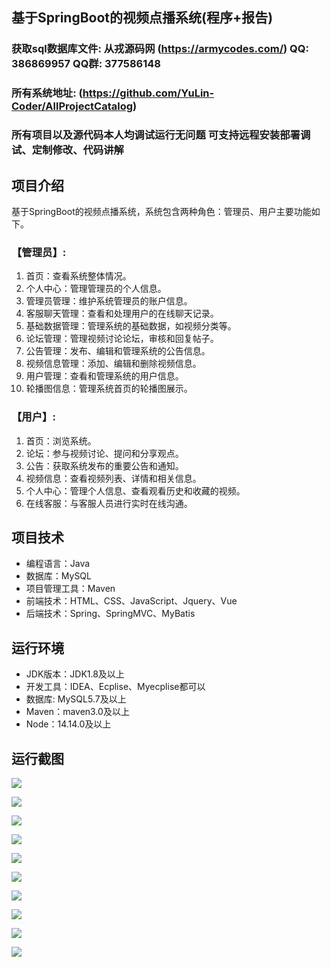 ## 基于SpringBoot的视频点播系统(程序+报告)

###  获取sql数据库文件: 从戎源码网 (https://armycodes.com/) QQ: 386869957 QQ群: 377586148
###  所有系统地址: (https://github.com/YuLin-Coder/AllProjectCatalog) 
###  所有项目以及源代码本人均调试运行无问题 可支持远程安装部署调试、定制修改、代码讲解

## 项目介绍
基于SpringBoot的视频点播系统，系统包含两种角色：管理员、用户主要功能如下。

### 【管理员】:
1. 首页：查看系统整体情况。
2. 个人中心：管理管理员的个人信息。
3. 管理员管理：维护系统管理员的账户信息。
4. 客服聊天管理：查看和处理用户的在线聊天记录。
5. 基础数据管理：管理系统的基础数据，如视频分类等。
6. 论坛管理：管理视频讨论论坛，审核和回复帖子。
7. 公告管理：发布、编辑和管理系统的公告信息。
8. 视频信息管理：添加、编辑和删除视频信息。
9. 用户管理：查看和管理系统的用户信息。
10. 轮播图信息：管理系统首页的轮播图展示。

### 【用户】:
1. 首页：浏览系统。
2. 论坛：参与视频讨论、提问和分享观点。
3. 公告：获取系统发布的重要公告和通知。
4. 视频信息：查看视频列表、详情和相关信息。
5. 个人中心：管理个人信息、查看观看历史和收藏的视频。
6. 在线客服：与客服人员进行实时在线沟通。

## 项目技术
- 编程语言：Java
- 数据库：MySQL
- 项目管理工具：Maven
- 前端技术：HTML、CSS、JavaScript、Jquery、Vue
- 后端技术：Spring、SpringMVC、MyBatis

## 运行环境
- JDK版本：JDK1.8及以上
- 开发工具：IDEA、Ecplise、Myecplise都可以
- 数据库: MySQL5.7及以上
- Maven：maven3.0及以上
- Node：14.14.0及以上

## 运行截图
![](screenshot/1.png)

![](screenshot/2.png)

![](screenshot/3.png)

![](screenshot/4.png)

![](screenshot/5.png)

![](screenshot/6.png)

![](screenshot/7.png)

![](screenshot/8.png)

![](screenshot/9.png)

![](screenshot/10.png)